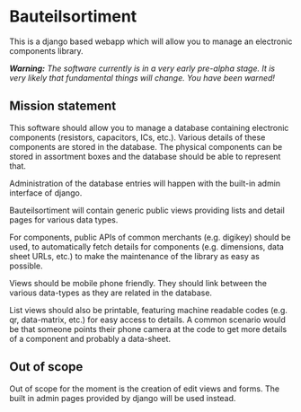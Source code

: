 # Bauteilsortiment

This is a django based webapp which will allow you to manage an electronic components library.

***Warning:** The software currently is in a very early pre-alpha stage. It is very likely that fundamental things will change. You have been warned!*

## Mission statement

This software should allow you to manage a database containing electronic components (resistors, capacitors, ICs, etc.). Various details of these components are stored in the database. The physical components can be stored in assortment boxes and the database should be able to represent that.

Administration of the database entries will happen with the built-in admin interface of django.

Bauteilsortiment will contain generic public views providing lists and detail pages for various data types.

For components, public APIs of common merchants (e.g. digikey) should be used, to automatically fetch details for components (e.g. dimensions, data sheet URLs, etc.) to make the maintenance of the library as easy as possible.

Views should be mobile phone friendly. They should link between the various data-types as they are related in the database.

List views should also be printable, featuring machine readable codes (e.g. qr, data-matrix, etc.) for easy access to details. A common scenario would be that someone points their phone camera at the code to get more details of a component and probably a data-sheet.

## Out of scope

Out of scope for the moment is the creation of edit views and forms. The built in admin pages provided by django will be used instead.


